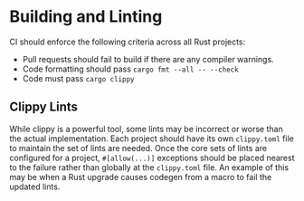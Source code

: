 # Building and Linting

CI should enforce the following criteria across all Rust projects:

* Pull requests should fail to build if there are any compiler warnings.
* Code formatting should pass `cargo fmt --all -- --check`
* Code must pass `cargo clippy`

## Clippy Lints

While clippy is a powerful tool, some lints may be incorrect or worse than the actual
implementation. Each project should have its own `clippy.toml` file to maintain
the set of lints are needed. Once the core sets of lints are configured for a
project, `#[allow(...)]` exceptions should be placed nearest to the failure
rather than globally at the `clippy.toml` file. An example of this may be when
a Rust upgrade causes codegen from a macro to fail the updated lints.
